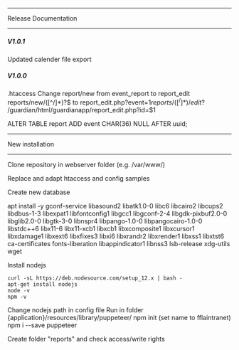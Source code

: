 ******************************
Release Documentation
******************************

##### V1.0.1

Updated calender file export


##### V1.0.0

.htaccess 
	Change report/new from event_report to report_edit
	reports/new/([^/]*)?$ to report_edit.php?event=$1
	reports/([^/]*)/edit?$ 	/guardian/html/guardianapp/report_edit.php?id=$1
	

ALTER TABLE report ADD event CHAR(36) NULL AFTER uuid; 



******************************
New installation
******************************

Clone repository in webserver folder (e.g. /var/www/)

Replace and adapt htaccess and config samples

Create new database

apt install -y gconf-service libasound2 libatk1.0-0 libc6 libcairo2 libcups2 libdbus-1-3 libexpat1 libfontconfig1 libgcc1 libgconf-2-4 libgdk-pixbuf2.0-0 libglib2.0-0 libgtk-3-0 libnspr4 libpango-1.0-0 libpangocairo-1.0-0 libstdc++6 libx11-6 libx11-xcb1 libxcb1 libxcomposite1 libxcursor1 libxdamage1 libxext6 libxfixes3 libxi6 libxrandr2 libxrender1 libxss1 libxtst6 ca-certificates fonts-liberation libappindicator1 libnss3 lsb-release xdg-utils wget

Install nodejs

 	curl -sL https://deb.nodesource.com/setup_12.x | bash -
	apt-get install nodejs
	node -v
	npm -v


Change nodejs path in config file
Run in folder {application}/resources/library/puppeteer/
	npm init 
	(set name to fflaintranet)
	npm i --save puppeteer

Create folder "reports" and check access/write rights
